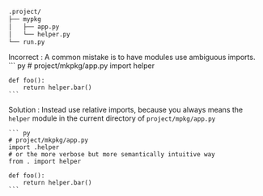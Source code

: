 ```bash
.project/
├── mypkg
│   ├── app.py
│   └── helper.py
└── run.py
```

Incorrect
: A common mistake is to have modules use ambiguous imports.
	``` py
	# project/mkpkg/app.py
	import helper

	def foo():
		return helper.bar()
	```

Solution
: Instead use relative imports, because you always means the `helper` module in the current directory of `project/mpkg/app.py`

	``` py
	# project/mkpkg/app.py
	import .helper
	# or the more verbose but more semantically intuitive way
	from . import helper

	def foo():
		return helper.bar()
	```